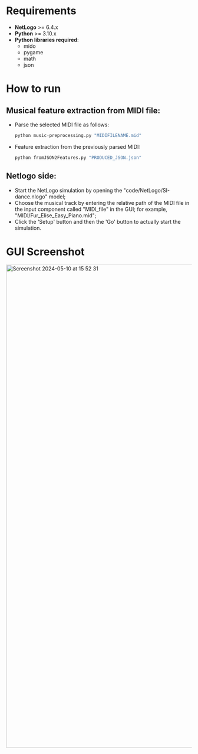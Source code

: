# Requirements

- **NetLogo** >= 6.4.x
- **Python** >= 3.10.x
- **Python libraries required**:
  - mido
  - pygame
  - math
  - json

# How to run
## Musical feature extraction from MIDI file:
- Parse the selected MIDI file as follows:
  ```python
  python music-preprocessing.py "MIDIFILENAME.mid"
  ```
- Feature extraction from the previously parsed MIDI:
  ```python
  python fromJSON2Features.py "PRODUCED_JSON.json"
  ```

## Netlogo side:
- Start the NetLogo simulation by opening the "code/NetLogo/SI-dance.nlogo" model;
- Choose the musical track by entering the relative path of the MIDI file in the input component called "MIDI_file" in the GUI; for example, "MIDI/Fur_Elise_Easy_Piano.mid";
- Click the 'Setup' button and then the 'Go' button to actually start the simulation.

# GUI Screenshot

<img width="1309" alt="Screenshot 2024-05-10 at 15 52 31" src="https://github.com/mbraccini/Swarm-intelligence-dance-choreography/assets/4438471/23ab876a-d6d0-4de6-8a38-120f864e32c0">
